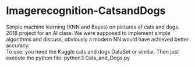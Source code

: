 # Imagerecognition-CatsandDogs
Simple machine learning (KNN and Bayes) on pictures of cats and dogs. 2018 project for an AI class. We were supposed to implement simple algorithms and discuss, obviously a modern NN would have achieved better accuracy.
</br>
To use: you need the Kaggle cats and dogs DataSet or similar. Then just execute the python file: python3 Cats_and_Dogs.py
